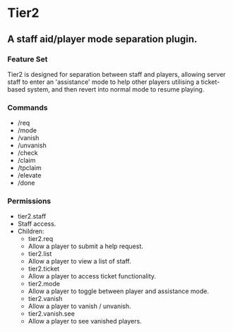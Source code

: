 # Tier2
## A staff aid/player mode separation plugin.

### Feature Set
Tier2 is designed for separation between staff and players, allowing server staff to enter an 'assistance' mode to help other players utilising a ticket-based system, and then revert into normal mode to resume playing.

### Commands
* /req
* /mode
* /vanish
* /unvanish
* /check
* /claim
* /tpclaim
* /elevate
* /done


### Permissions
* tier2.staff
 * Staff access.
 * Children:
    * tier2.req
     * Allow a player to submit a help request.
    * tier2.list
     * Allow a player to view a list of staff.
    * tier2.ticket
     * Allow a player to access ticket functionality.
    * tier2.mode
     * Allow a player to toggle between player and assistance mode.
    * tier2.vanish
     * Allow a player to vanish / unvanish.
    * tier2.vanish.see
     * Allow a player to see vanished players.
